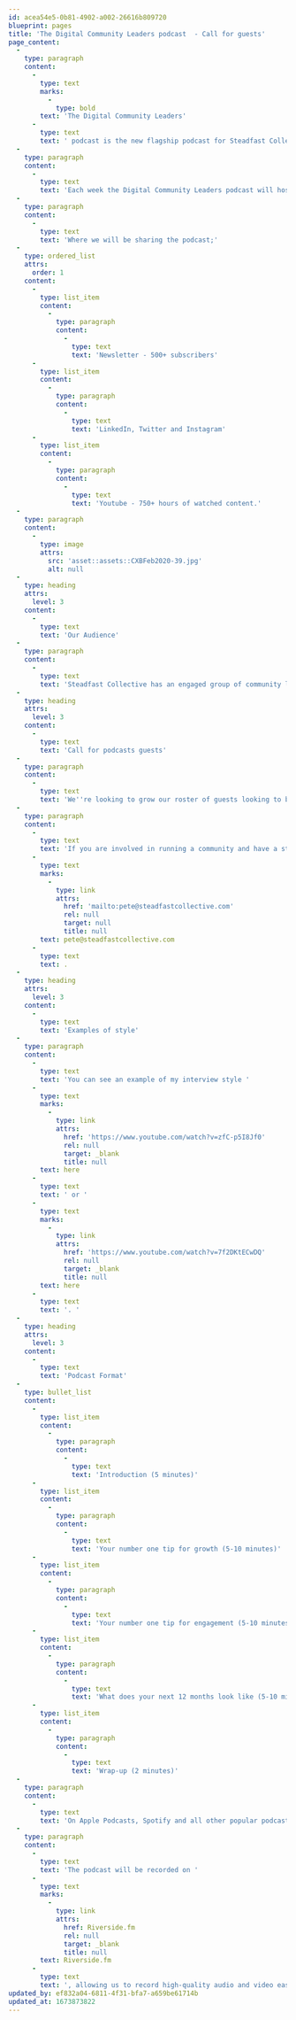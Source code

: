 ```yaml
---
id: acea54e5-0b81-4902-a002-26616b809720
blueprint: pages
title: 'The Digital Community Leaders podcast  - Call for guests'
page_content:
  -
    type: paragraph
    content:
      -
        type: text
        marks:
          -
            type: bold
        text: 'The Digital Community Leaders'
      -
        type: text
        text: ' podcast is the new flagship podcast for Steadfast Collective. '
  -
    type: paragraph
    content:
      -
        type: text
        text: 'Each week the Digital Community Leaders podcast will host a community leader, manager or champion, asking them questions about growth, engagement, and any lessons learnt along the way.'
  -
    type: paragraph
    content:
      -
        type: text
        text: 'Where we will be sharing the podcast;'
  -
    type: ordered_list
    attrs:
      order: 1
    content:
      -
        type: list_item
        content:
          -
            type: paragraph
            content:
              -
                type: text
                text: 'Newsletter - 500+ subscribers'
      -
        type: list_item
        content:
          -
            type: paragraph
            content:
              -
                type: text
                text: 'LinkedIn, Twitter and Instagram'
      -
        type: list_item
        content:
          -
            type: paragraph
            content:
              -
                type: text
                text: 'Youtube - 750+ hours of watched content.'
  -
    type: paragraph
    content:
      -
        type: image
        attrs:
          src: 'asset::assets::CXBFeb2020-39.jpg'
          alt: null
  -
    type: heading
    attrs:
      level: 3
    content:
      -
        type: text
        text: 'Our Audience'
  -
    type: paragraph
    content:
      -
        type: text
        text: 'Steadfast Collective has an engaged group of community leaders comprised primarily of UK-based community owners and managers.'
  -
    type: heading
    attrs:
      level: 3
    content:
      -
        type: text
        text: 'Call for podcasts guests'
  -
    type: paragraph
    content:
      -
        type: text
        text: 'We''re looking to grow our roster of guests looking to be featured on The Digital Community Leaders podcast. '
  -
    type: paragraph
    content:
      -
        type: text
        text: 'If you are involved in running a community and have a story to tell for our community of community managers, reach out directly at '
      -
        type: text
        marks:
          -
            type: link
            attrs:
              href: 'mailto:pete@steadfastcollective.com'
              rel: null
              target: null
              title: null
        text: pete@steadfastcollective.com
      -
        type: text
        text: .
  -
    type: heading
    attrs:
      level: 3
    content:
      -
        type: text
        text: 'Examples of style'
  -
    type: paragraph
    content:
      -
        type: text
        text: 'You can see an example of my interview style '
      -
        type: text
        marks:
          -
            type: link
            attrs:
              href: 'https://www.youtube.com/watch?v=zfC-p5I8Jf0'
              rel: null
              target: _blank
              title: null
        text: here
      -
        type: text
        text: ' or '
      -
        type: text
        marks:
          -
            type: link
            attrs:
              href: 'https://www.youtube.com/watch?v=7f2DKtECwDQ'
              rel: null
              target: _blank
              title: null
        text: here
      -
        type: text
        text: '. '
  -
    type: heading
    attrs:
      level: 3
    content:
      -
        type: text
        text: 'Podcast Format'
  -
    type: bullet_list
    content:
      -
        type: list_item
        content:
          -
            type: paragraph
            content:
              -
                type: text
                text: 'Introduction (5 minutes)'
      -
        type: list_item
        content:
          -
            type: paragraph
            content:
              -
                type: text
                text: 'Your number one tip for growth (5-10 minutes)'
      -
        type: list_item
        content:
          -
            type: paragraph
            content:
              -
                type: text
                text: 'Your number one tip for engagement (5-10 minutes)'
      -
        type: list_item
        content:
          -
            type: paragraph
            content:
              -
                type: text
                text: 'What does your next 12 months look like (5-10 minutes)'
      -
        type: list_item
        content:
          -
            type: paragraph
            content:
              -
                type: text
                text: 'Wrap-up (2 minutes)'
  -
    type: paragraph
    content:
      -
        type: text
        text: 'On Apple Podcasts, Spotify and all other popular podcast platforms. We will record the edited video podcast to our YouTube Channel, and clips will be created for Twitter, LinkedIn and Instagram.'
  -
    type: paragraph
    content:
      -
        type: text
        text: 'The podcast will be recorded on '
      -
        type: text
        marks:
          -
            type: link
            attrs:
              href: Riverside.fm
              rel: null
              target: _blank
              title: null
        text: Riverside.fm
      -
        type: text
        text: ', allowing us to record high-quality audio and video easily.'
updated_by: ef832a04-6811-4f31-bfa7-a659be61714b
updated_at: 1673873822
---
```

